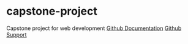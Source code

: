 # capstone-project
Capstone project for web development
[Github Documentation](https://docs.github.com/en)
[Github Support](https://support.github.com/)
